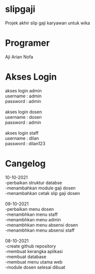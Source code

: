 # slipgaji
Projek akhir slip gaji karyawan untuk wika
<br/>

# Programer
Aji Arian Nofa
<br/>

# Akses Login
akses login admin <br/>
username : admin <br/>
password : admin <br/><br/>
akses login dosen <br/>
username : dosen <br/>
password : admin <br/><br/>
akses login staff <br/>
username : dilan <br/>
password : dilan123 <br/> 

# Cangelog
10-10-2021<br/>
-perbaikan struktur databse<br/>
-menambahkan module gaji dosen<br/>
-menambahkan cetak slip gaji dosen<br/><br/>
09-10-2021<br/>
-perbaikan menu dosen<br/>
-menambhkan menu staff<br/>
-menambhkan menu admin<br/>
-menambhkan menu absensi dosen<br/>
-menambhkan menu absensi staff<br/><br/>
08-10-2021<br/>
-create github repository<br/>
-membuat kerangka aplikasi<br/>
-membuat database <br/>
-membuat menu utama web<br/>
-module dosen selesai dibuat<br/>


